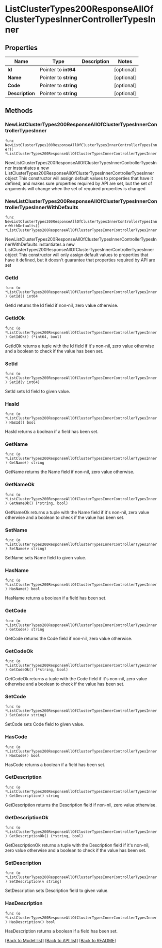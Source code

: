 # ListClusterTypes200ResponseAllOfClusterTypesInnerControllerTypesInner

## Properties

Name | Type | Description | Notes
------------ | ------------- | ------------- | -------------
**Id** | Pointer to **int64** |  | [optional] 
**Name** | Pointer to **string** |  | [optional] 
**Code** | Pointer to **string** |  | [optional] 
**Description** | Pointer to **string** |  | [optional] 

## Methods

### NewListClusterTypes200ResponseAllOfClusterTypesInnerControllerTypesInner

`func NewListClusterTypes200ResponseAllOfClusterTypesInnerControllerTypesInner() *ListClusterTypes200ResponseAllOfClusterTypesInnerControllerTypesInner`

NewListClusterTypes200ResponseAllOfClusterTypesInnerControllerTypesInner instantiates a new ListClusterTypes200ResponseAllOfClusterTypesInnerControllerTypesInner object
This constructor will assign default values to properties that have it defined,
and makes sure properties required by API are set, but the set of arguments
will change when the set of required properties is changed

### NewListClusterTypes200ResponseAllOfClusterTypesInnerControllerTypesInnerWithDefaults

`func NewListClusterTypes200ResponseAllOfClusterTypesInnerControllerTypesInnerWithDefaults() *ListClusterTypes200ResponseAllOfClusterTypesInnerControllerTypesInner`

NewListClusterTypes200ResponseAllOfClusterTypesInnerControllerTypesInnerWithDefaults instantiates a new ListClusterTypes200ResponseAllOfClusterTypesInnerControllerTypesInner object
This constructor will only assign default values to properties that have it defined,
but it doesn't guarantee that properties required by API are set

### GetId

`func (o *ListClusterTypes200ResponseAllOfClusterTypesInnerControllerTypesInner) GetId() int64`

GetId returns the Id field if non-nil, zero value otherwise.

### GetIdOk

`func (o *ListClusterTypes200ResponseAllOfClusterTypesInnerControllerTypesInner) GetIdOk() (*int64, bool)`

GetIdOk returns a tuple with the Id field if it's non-nil, zero value otherwise
and a boolean to check if the value has been set.

### SetId

`func (o *ListClusterTypes200ResponseAllOfClusterTypesInnerControllerTypesInner) SetId(v int64)`

SetId sets Id field to given value.

### HasId

`func (o *ListClusterTypes200ResponseAllOfClusterTypesInnerControllerTypesInner) HasId() bool`

HasId returns a boolean if a field has been set.

### GetName

`func (o *ListClusterTypes200ResponseAllOfClusterTypesInnerControllerTypesInner) GetName() string`

GetName returns the Name field if non-nil, zero value otherwise.

### GetNameOk

`func (o *ListClusterTypes200ResponseAllOfClusterTypesInnerControllerTypesInner) GetNameOk() (*string, bool)`

GetNameOk returns a tuple with the Name field if it's non-nil, zero value otherwise
and a boolean to check if the value has been set.

### SetName

`func (o *ListClusterTypes200ResponseAllOfClusterTypesInnerControllerTypesInner) SetName(v string)`

SetName sets Name field to given value.

### HasName

`func (o *ListClusterTypes200ResponseAllOfClusterTypesInnerControllerTypesInner) HasName() bool`

HasName returns a boolean if a field has been set.

### GetCode

`func (o *ListClusterTypes200ResponseAllOfClusterTypesInnerControllerTypesInner) GetCode() string`

GetCode returns the Code field if non-nil, zero value otherwise.

### GetCodeOk

`func (o *ListClusterTypes200ResponseAllOfClusterTypesInnerControllerTypesInner) GetCodeOk() (*string, bool)`

GetCodeOk returns a tuple with the Code field if it's non-nil, zero value otherwise
and a boolean to check if the value has been set.

### SetCode

`func (o *ListClusterTypes200ResponseAllOfClusterTypesInnerControllerTypesInner) SetCode(v string)`

SetCode sets Code field to given value.

### HasCode

`func (o *ListClusterTypes200ResponseAllOfClusterTypesInnerControllerTypesInner) HasCode() bool`

HasCode returns a boolean if a field has been set.

### GetDescription

`func (o *ListClusterTypes200ResponseAllOfClusterTypesInnerControllerTypesInner) GetDescription() string`

GetDescription returns the Description field if non-nil, zero value otherwise.

### GetDescriptionOk

`func (o *ListClusterTypes200ResponseAllOfClusterTypesInnerControllerTypesInner) GetDescriptionOk() (*string, bool)`

GetDescriptionOk returns a tuple with the Description field if it's non-nil, zero value otherwise
and a boolean to check if the value has been set.

### SetDescription

`func (o *ListClusterTypes200ResponseAllOfClusterTypesInnerControllerTypesInner) SetDescription(v string)`

SetDescription sets Description field to given value.

### HasDescription

`func (o *ListClusterTypes200ResponseAllOfClusterTypesInnerControllerTypesInner) HasDescription() bool`

HasDescription returns a boolean if a field has been set.


[[Back to Model list]](../README.md#documentation-for-models) [[Back to API list]](../README.md#documentation-for-api-endpoints) [[Back to README]](../README.md)


